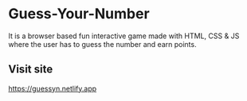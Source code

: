 # Guess-Your-Number
It is a browser based fun interactive game made with HTML, CSS &amp; JS where the user has to guess the number and earn points.  

## Visit site 
https://guessyn.netlify.app

